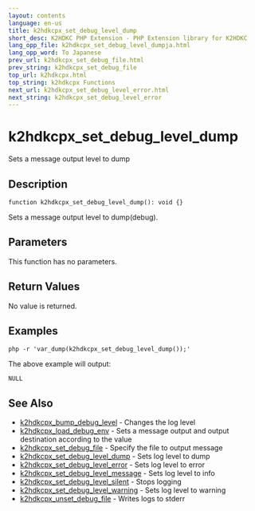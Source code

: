 ```yaml
---
layout: contents
language: en-us
title: k2hdkcpx_set_debug_level_dump
short_desc: K2HDKC PHP Extension - PHP Extension library for K2HDKC
lang_opp_file: k2hdkcpx_set_debug_level_dumpja.html
lang_opp_word: To Japanese
prev_url: k2hdkcpx_set_debug_file.html
prev_string: k2hdkcpx_set_debug_file
top_url: k2hdkcpx.html
top_string: k2hdkcpx Functions
next_url: k2hdkcpx_set_debug_level_error.html
next_string: k2hdkcpx_set_debug_level_error
---
```


# k2hdkcpx_set_debug_level_dump
Sets a message output level to dump

## Description

```
function k2hdkcpx_set_debug_level_dump(): void {}
```

Sets a message output level to dump(debug).

## Parameters
This function has no parameters.

## Return Values
No value is returned. 

## Examples

```
php -r 'var_dump(k2hdkcpx_set_debug_level_dump());'
```

The above example will output:

```
NULL
```


## See Also
- [k2hdkcpx_bump_debug_level](k2hdkcpx_bump_debug_level.html) - Changes the log level
- [k2hdkcpx_load_debug_env](k2hdkcpx_load_debug_env.html) - Sets a message output and output destination according to the value
- [k2hdkcpx_set_debug_file](k2hdkcpx_set_debug_file.html) - Specify the file to output message
- [k2hdkcpx_set_debug_level_dump](k2hdkcpx_set_debug_level_dump.html) - Sets log level to dump
- [k2hdkcpx_set_debug_level_error](k2hdkcpx_set_debug_level_error.html) - Sets log level to error
- [k2hdkcpx_set_debug_level_message](k2hdkcpx_set_debug_level_message.html) - Sets log level to info
- [k2hdkcpx_set_debug_level_silent](k2hdkcpx_set_debug_level_silent.html) - Stops logging
- [k2hdkcpx_set_debug_level_warning](k2hdkcpx_set_debug_level_warning.html) - Sets log level to warning
- [k2hdkcpx_unset_debug_file](k2hdkcpx_unset_debug_file.html) - Writes logs to stderr
